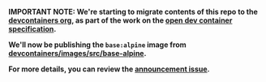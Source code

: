 **IMPORTANT NOTE: We're starting to migrate contents of this repo to the
[devcontainers org](HTTPS://github.com/devcontainers), as part of the work on
the [open dev container specification](HTTPS://containers.dev).**

**We'll now be publishing the `base:alpine` image from
[devcontainers/images/src/base-alpine](HTTPS://github.com/devcontainers/images/tree/main/src/base-alpine).**

**For more details, you can review the
[announcement issue](HTTPS://github.com/microsoft/vscode-dev-containers/issues/1589).**
